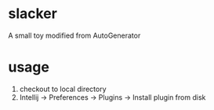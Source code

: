 # slacker

A small toy modified from AutoGenerator

# usage

1. checkout to local directory
2. Intellij -> Preferences -> Plugins -> Install plugin from disk
